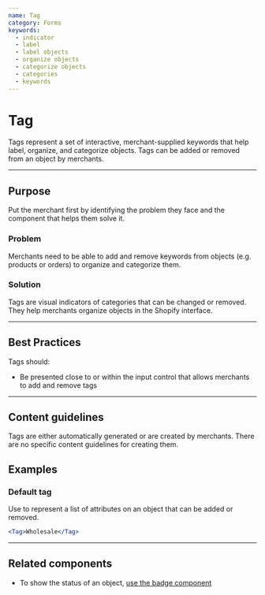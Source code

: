 ```yaml
---
name: Tag
category: Forms
keywords:
  - indicator
  - label
  - label objects
  - organize objects
  - categorize objects
  - categories
  - keywords
---
```


# Tag

Tags represent a set of interactive, merchant-supplied keywords that help label, organize, and categorize objects. Tags can be added or removed from an object by merchants.

---

## Purpose

Put the merchant first by identifying the problem they face and the component that helps them solve it.

### Problem

Merchants need to be able to add and remove keywords from objects (e.g. products or orders) to organize and categorize them.

### Solution

Tags are visual indicators of categories that can be changed or removed. They help merchants organize objects in the Shopify interface.

---

## Best Practices

Tags should:

- Be presented close to or within the input control that allows merchants to add and remove tags

---

## Content guidelines

Tags are either automatically generated or are created by merchants. There are no specific content guidelines for creating them.

## Examples

### Default tag

Use to represent a list of attributes on an object that can be added or removed.

```jsx
<Tag>Wholesale</Tag>
```

---

## Related components

* To show the status of an object, [use the badge component](/components/images-and-icons/badge)

